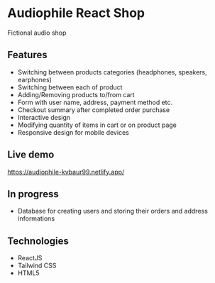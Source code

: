 # Audiophile React Shop

Fictional audio shop

## Features

- Switching between products categories (headphones, speakers, earphones)
- Switching between each of product
- Adding/Removing products to/from cart
- Form with user name, address, payment method etc.
- Checkout summary after completed order purchase
- Interactive design
- Modifying quantity of items in cart or on product page
- Responsive design for mobile devices

## Live demo

https://audiophile-kvbaur99.netlify.app/

## In progress

- Database for creating users and storing their orders and address informations

## Technologies

- ReactJS
- Tailwind CSS
- HTML5

